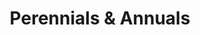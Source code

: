 ---
file: perennials-and-annuals
title: Perennials & Annuals
cover: i-perennial.jpg
permalink: /inventory/:title/
---